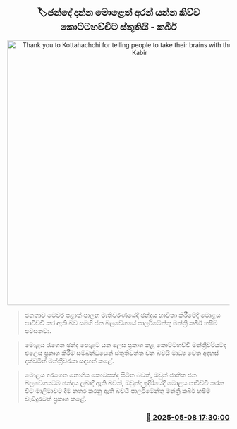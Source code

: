 <p align='center'><b><h2 align='center' title='Thank you to Kottahachchi for telling people to take their brains with them to vote - Kabir'>🏷ඡන්දේ දාන්න මොළෙත් අරන් යන්න කිව්ව කොට්ටහච්චිට ස්තූතියි - කබීර්</h2></b></p>
<p align='center'><img src='https://helakuru.sgp1.cdn.digitaloceanspaces.com/esana/images/lib/kabeer-hashim-sjb.jpg' width='600' alt='Thank you to Kottahachchi for telling people to take their brains with them to vote - Kabir'></p>

> ජනතාව මෙවර පළාත් පාලන මැතිවරණයේදී ඡන්දය භාවිතා කිරීමේදී මොළය පාවිච්චි කර ඇති බව සමගි ජන බලවේගයේ පාර්ලිමේන්තු මන්ත්‍රී කබීර් හෂීම් පවසනවා.

> මොළය රැගෙන ඡන්ද පොළට යන ලෙස ප්‍රකාශ කළ කොට්ටහච්චි මන්ත්‍රීවරියටද එලෙස ප්‍රකාශ කිරීම සම්බන්ධයෙන් ස්තූතිවන්ත වන බවයි මාධ්‍ය වෙත අදහස් දක්වමින් මන්ත්‍රීවරයා සඳහන් කළේ.

> මොළය අරගෙන නොගිය කොටසක්ද සිටින බවත්, ඔවුන් ජාතික ජන බලවේගයටම ඡන්දය ලබාදී ඇති බවත්, ඔවුන්ද ඉදිරියේදී මො‍ළය පාවිච්චි කරන විට මාලිමාවට දීම නතර කරනු ඇති බවයි පාර්ලිමේන්තු මන්ත්‍රී කබීර් හෂීම් වැඩිදුරටත් ප්‍රකාශ කළේ.



<h3 align='right'><a href='https://www.helakuru.lk/esana/p/109927/'>📅 2025-05-08 17:30:00</a></h3>
